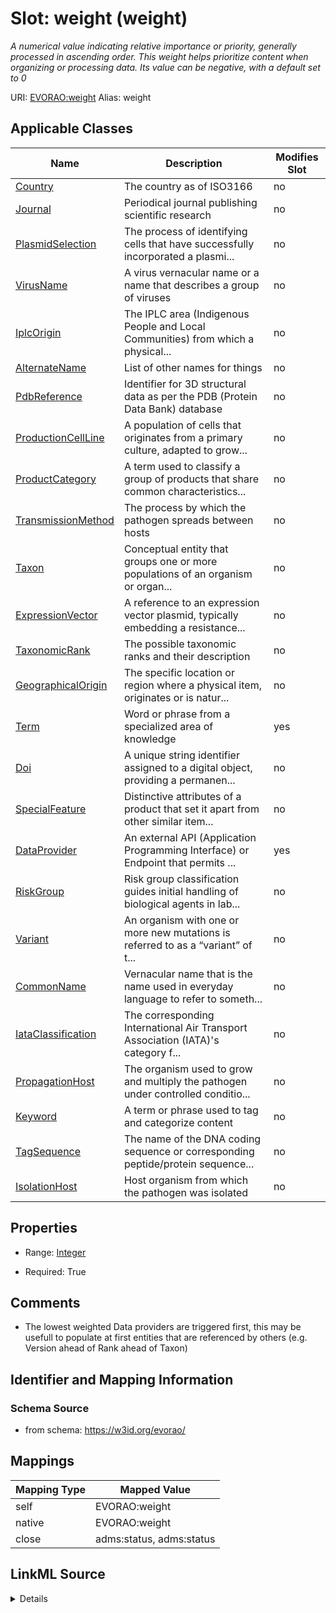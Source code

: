 

# Slot: weight (weight) 


_A numerical value indicating relative importance or priority, generally processed in ascending order. This weight helps prioritize content when organizing or processing data. Its value can be negative, with a default set to 0_





URI: [EVORAO:weight](https://w3id.org/evorao/weight)
Alias: weight

<!-- no inheritance hierarchy -->





## Applicable Classes

| Name | Description | Modifies Slot |
| --- | --- | --- |
| [Country](Country.md) | The country as of ISO3166 |  no  |
| [Journal](Journal.md) | Periodical journal publishing scientific research |  no  |
| [PlasmidSelection](PlasmidSelection.md) | The process of identifying cells that have successfully incorporated a plasmi... |  no  |
| [VirusName](VirusName.md) | A virus vernacular name or a name that describes a group of viruses |  no  |
| [IplcOrigin](IplcOrigin.md) | The IPLC area (Indigenous People and Local Communities) from which a physical... |  no  |
| [AlternateName](AlternateName.md) | List of other names for things |  no  |
| [PdbReference](PdbReference.md) | Identifier for 3D structural data as per the PDB (Protein Data Bank) database |  no  |
| [ProductionCellLine](ProductionCellLine.md) | A population of cells that originates from a primary culture, adapted to grow... |  no  |
| [ProductCategory](ProductCategory.md) | A term used to classify a group of products that share common characteristics... |  no  |
| [TransmissionMethod](TransmissionMethod.md) | The process by which the pathogen spreads between hosts |  no  |
| [Taxon](Taxon.md) | Conceptual entity that groups one or more populations of an organism or organ... |  no  |
| [ExpressionVector](ExpressionVector.md) | A reference to an expression vector plasmid, typically embedding a resistance... |  no  |
| [TaxonomicRank](TaxonomicRank.md) | The possible taxonomic ranks and their description |  no  |
| [GeographicalOrigin](GeographicalOrigin.md) | The specific location or region where a physical item, originates or is natur... |  no  |
| [Term](Term.md) | Word or phrase from a specialized area of knowledge |  yes  |
| [Doi](Doi.md) | A unique string identifier assigned to a digital object, providing a permanen... |  no  |
| [SpecialFeature](SpecialFeature.md) | Distinctive attributes of a product that set it apart from other similar item... |  no  |
| [DataProvider](DataProvider.md) | An external API (Application Programming Interface) or Endpoint that permits ... |  yes  |
| [RiskGroup](RiskGroup.md) | Risk group classification guides initial handling of biological agents in lab... |  no  |
| [Variant](Variant.md) | An organism with one or more new mutations is referred to as a “variant” of t... |  no  |
| [CommonName](CommonName.md) | Vernacular name that is the name used in everyday language to refer to someth... |  no  |
| [IataClassification](IataClassification.md) | The corresponding International Air Transport Association (IATA)'s category f... |  no  |
| [PropagationHost](PropagationHost.md) | The organism used to grow and multiply the pathogen under controlled conditio... |  no  |
| [Keyword](Keyword.md) | A term or phrase used to tag and categorize content |  no  |
| [TagSequence](TagSequence.md) | The name of the DNA coding sequence or corresponding peptide/protein sequence... |  no  |
| [IsolationHost](IsolationHost.md) | Host organism from which the pathogen was isolated |  no  |







## Properties

* Range: [Integer](Integer.md)

* Required: True





## Comments

* The lowest weighted Data providers are triggered first, this may be usefull to populate at first entities that are referenced by others (e.g. Version ahead of Rank ahead of Taxon)

## Identifier and Mapping Information







### Schema Source


* from schema: https://w3id.org/evorao/




## Mappings

| Mapping Type | Mapped Value |
| ---  | ---  |
| self | EVORAO:weight |
| native | EVORAO:weight |
| close | adms:status, adms:status |




## LinkML Source

<details>
```yaml
name: weight
description: A numerical value indicating relative importance or priority, generally
  processed in ascending order. This weight helps prioritize content when organizing
  or processing data. Its value can be negative, with a default set to 0
title: weight
comments:
- The lowest weighted Data providers are triggered first, this may be usefull to populate
  at first entities that are referenced by others (e.g. Version ahead of Rank ahead
  of Taxon)
from_schema: https://w3id.org/evorao/
close_mappings:
- adms:status
- adms:status
rank: 1000
ifabsent: int(0)
alias: weight
domain_of:
- DataProvider
- Term
range: integer
required: true
multivalued: false

```
</details>